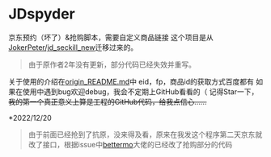 # JDspyder
京东预约（坏了）&amp;抢购脚本，需要自定义商品链接
这个项目是从[JokerPeter/jd_seckill_new](https://github.com/JokerPeter/jd_seckill_new)迁移过来的。
>由于原作者2年没有更新，部分代码已经失效并重写。

关于使用的介绍在[origin_README.md](https://github.com/BlackWatch0/JDspyder/blob/main/origin_README.md)中
eid，fp，商品id的获取方式百度都有
如果在使用中遇到bug欢迎debug，我会不定期上GitHub看看的（
记得Star一下，~~我的第一个真正意义上算是工程的GitHub代码，给我点信心……~~

*2022/12/20
  >由于前面已经抢到了抗原，没来得及看，原来在我发这个程序第二天京东就改了接口，根据issue中[bettermo](https://github.com/bettermo)大佬的已经改了抢购部分的代码
